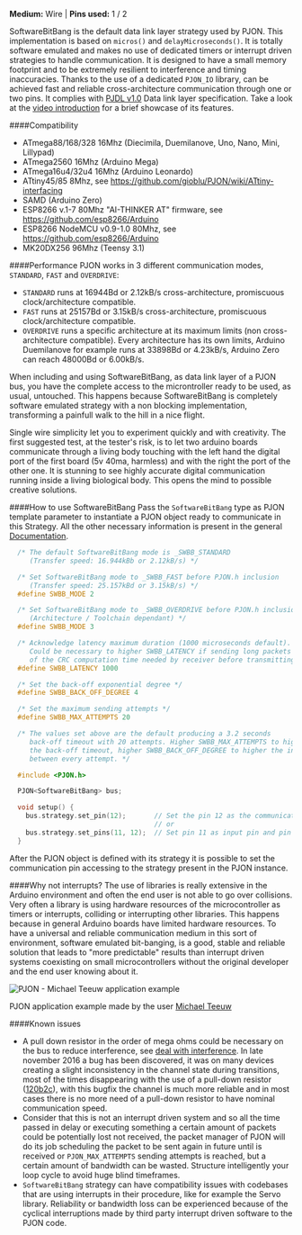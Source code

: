 
**Medium:** Wire |
**Pins used:** 1 / 2

SoftwareBitBang is the default data link layer strategy used by PJON. This implementation is based on `micros()` and `delayMicroseconds()`. It is totally software emulated and makes no use of dedicated timers or interrupt driven strategies to handle communication. It is designed to have a small memory footprint and to be extremely resilient to interference and timing inaccuracies. Thanks to the use of a dedicated `PJON_IO` library, can be achieved fast and reliable cross-architecture communication through one or two pins. It complies with [PJDL v1.0](/strategies/SoftwareBitBang/specification/PJDL-specification-v1.0.md) Data link layer specification. Take a look at the [video introduction](https://www.youtube.com/watch?v=Vg5aSlD-VCU) for a brief showcase of its features.

####Compatibility
- ATmega88/168/328 16Mhz (Diecimila, Duemilanove, Uno, Nano, Mini, Lillypad)
- ATmega2560 16Mhz (Arduino Mega)
- ATmega16u4/32u4 16Mhz (Arduino Leonardo)
- ATtiny45/85 8Mhz, see https://github.com/gioblu/PJON/wiki/ATtiny-interfacing
- SAMD (Arduino Zero)
- ESP8266 v.1-7 80Mhz "AI-THINKER AT" firmware, see https://github.com/esp8266/Arduino
- ESP8266 NodeMCU v0.9-1.0 80Mhz, see https://github.com/esp8266/Arduino
- MK20DX256 96Mhz (Teensy 3.1)

####Performance
PJON works in 3 different communication modes, `STANDARD`, `FAST` and `OVERDRIVE`:
- `STANDARD` runs at 16944Bd or 2.12kB/s cross-architecture, promiscuous clock/architecture compatible.
- `FAST` runs at 25157Bd or 3.15kB/s cross-architecture, promiscuous clock/architecture compatible.
- `OVERDRIVE` runs a specific architecture at its maximum limits (non cross-architecture compatible). Every architecture has its own limits, Arduino Duemilanove for example runs at 33898Bd or 4.23kB/s, Arduino Zero can reach 48000Bd or 6.00kB/s.

When including and using SoftwareBitBang, as data link layer of a PJON bus, you have the complete access to the microntroller ready to be used, as usual, untouched. This happens because SoftwareBitBang is completely software emulated strategy with a non blocking implementation, transforming a painfull walk to the hill in a nice flight.

Single wire simplicity let you to experiment quickly and with creativity. The first suggested test, at the tester's risk, is to let two arduino boards communicate through a living body touching with the left hand the digital port of the first board (5v 40ma, harmless) and with the right the port of the other one. It is stunning to see highly accurate digital communication running inside a living biological body. This opens the mind to possible creative solutions.

####How to use SoftwareBitBang
Pass the `SoftwareBitBang` type as PJON template parameter to instantiate a PJON object ready to communicate in this Strategy. All the other necessary information is present in the general [Documentation](/documentation).
```cpp  
  /* The default SoftwareBitBang mode is _SWBB_STANDARD
     (Transfer speed: 16.944kBb or 2.12kB/s) */

  /* Set SoftwareBitBang mode to _SWBB_FAST before PJON.h inclusion
     (Transfer speed: 25.157kBd or 3.15kB/s) */
  #define SWBB_MODE 2

  /* Set SoftwareBitBang mode to _SWBB_OVERDRIVE before PJON.h inclusion
     (Architecture / Toolchain dependant) */
  #define SWBB_MODE 3

  /* Acknowledge latency maximum duration (1000 microseconds default).
     Could be necessary to higher SWBB_LATENCY if sending long packets because
     of the CRC computation time needed by receiver before transmitting its acknowledge  */
  #define SWBB_LATENCY 1000

  /* Set the back-off exponential degree */
  #define SWBB_BACK_OFF_DEGREE 4

  /* Set the maximum sending attempts */
  #define SWBB_MAX_ATTEMPTS 20

  /* The values set above are the default producing a 3.2 seconds
     back-off timeout with 20 attempts. Higher SWBB_MAX_ATTEMPTS to higher
     the back-off timeout, higher SWBB_BACK_OFF_DEGREE to higher the interval
     between every attempt. */

  #include <PJON.h>

  PJON<SoftwareBitBang> bus;

  void setup() {
    bus.strategy.set_pin(12);       // Set the pin 12 as the communication pin
                                    // or
    bus.strategy.set_pins(11, 12);  // Set pin 11 as input pin and pin 12 as output pin  
  }

```
After the PJON object is defined with its strategy it is possible to set the communication pin accessing to the strategy present in the PJON instance.

####Why not interrupts?
The use of libraries is really extensive in the Arduino environment and often the end user is not able to go over collisions. Very often a library is using hardware resources of the microcontroller as timers or interrupts, colliding or interrupting other libraries. This happens because in general Arduino boards have limited hardware resources. To have a universal and reliable communication medium in this sort of environment, software emulated bit-banging, is a good, stable and reliable solution that leads to "more predictable" results than interrupt driven systems coexisting on small microcontrollers without the original developer and the end user knowing about it.

![PJON - Michael Teeuw application example](http://33.media.tumblr.com/0065c3946a34191a2836c405224158c8/tumblr_inline_nvrbxkXo831s95p1z_500.gif)

PJON application example made by the user [Michael Teeuw](http://michaelteeuw.nl/post/130558526217/pjon-my-son)

####Known issues
- A pull down resistor in the order of mega ohms could be necessary on the bus to reduce interference, see [deal with interference](https://github.com/gioblu/PJON/wiki/Deal-with-interference). In late november 2016 a bug has been discovered, it was on many devices creating a slight inconsistency in the channel state during transitions, most of the times
disappearing with the use of a pull-down resistor ([120b2c](https://github.com/gioblu/PJON/commit/120b2c72f1435519e7712adfd2c3f1eecc38557c)), with this bugfix the channel is much more reliable and in most cases there is no more need of a pull-down resistor to have nominal communication speed.
- Consider that this is not an interrupt driven system and so all the time passed
in delay or executing something a certain amount of packets could be potentially
lost not received, the packet manager of PJON will do its job scheduling the packet
to be sent again in future until is received or `PJON_MAX_ATTEMPTS` sending attempts is
reached, but a certain amount of bandwidth can be wasted. Structure intelligently
your loop cycle to avoid huge blind timeframes.
- `SoftwareBitBang` strategy can have compatibility issues with codebases that
are using interrupts in their procedure, like for example the Servo library.
Reliability or bandwidth loss can be experienced because of the cyclical
interruptions made by third party interrupt driven software to the PJON code.
